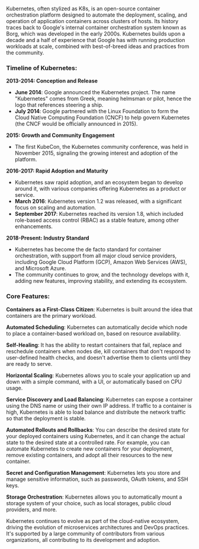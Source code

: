 
Kubernetes, often stylized as K8s, is an open-source container orchestration platform designed to automate the deployment, scaling, and operation of application containers across clusters of hosts. Its history traces back to Google's internal container orchestration system known as Borg, which was developed in the early 2000s. Kubernetes builds upon a decade and a half of experience that Google has with running production workloads at scale, combined with best-of-breed ideas and practices from the community.

### Timeline of Kubernetes:

**2013-2014: Conception and Release**
- **June 2014**: Google announced the Kubernetes project. The name "Kubernetes" comes from Greek, meaning helmsman or pilot, hence the logo that references steering a ship.
- **July 2014**: Google partnered with the Linux Foundation to form the Cloud Native Computing Foundation (CNCF) to help govern Kubernetes (the CNCF would be officially announced in 2015).

**2015: Growth and Community Engagement**
- The first KubeCon, the Kubernetes community conference, was held in November 2015, signaling the growing interest and adoption of the platform.

**2016-2017: Rapid Adoption and Maturity**
- Kubernetes saw rapid adoption, and an ecosystem began to develop around it, with various companies offering Kubernetes as a product or service.
- **March 2016**: Kubernetes version 1.2 was released, with a significant focus on scaling and automation.
- **September 2017**: Kubernetes reached its version 1.8, which included role-based access control (RBAC) as a stable feature, among other enhancements.

**2018-Present: Industry Standard**
- Kubernetes has become the de facto standard for container orchestration, with support from all major cloud service providers, including Google Cloud Platform (GCP), Amazon Web Services (AWS), and Microsoft Azure.
- The community continues to grow, and the technology develops with it, adding new features, improving stability, and extending its ecosystem.

### Core Features:

**Containers as a First-Class Citizen**: Kubernetes is built around the idea that containers are the primary workload.

**Automated Scheduling**: Kubernetes can automatically decide which node to place a container-based workload on, based on resource availability.

**Self-Healing**: It has the ability to restart containers that fail, replace and reschedule containers when nodes die, kill containers that don't respond to user-defined health checks, and doesn't advertise them to clients until they are ready to serve.

**Horizontal Scaling**: Kubernetes allows you to scale your application up and down with a simple command, with a UI, or automatically based on CPU usage.

**Service Discovery and Load Balancing**: Kubernetes can expose a container using the DNS name or using their own IP address. If traffic to a container is high, Kubernetes is able to load balance and distribute the network traffic so that the deployment is stable.

**Automated Rollouts and Rollbacks**: You can describe the desired state for your deployed containers using Kubernetes, and it can change the actual state to the desired state at a controlled rate. For example, you can automate Kubernetes to create new containers for your deployment, remove existing containers, and adopt all their resources to the new container.

**Secret and Configuration Management**: Kubernetes lets you store and manage sensitive information, such as passwords, OAuth tokens, and SSH keys.

**Storage Orchestration**: Kubernetes allows you to automatically mount a storage system of your choice, such as local storages, public cloud providers, and more.

Kubernetes continues to evolve as part of the cloud-native ecosystem, driving the evolution of microservices architectures and DevOps practices. It's supported by a large community of contributors from various organizations, all contributing to its development and adoption.